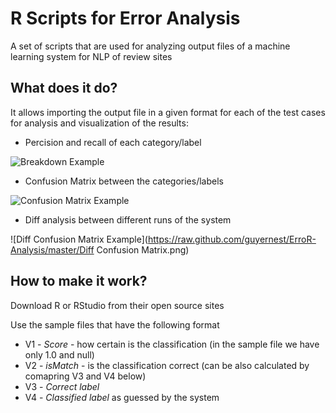 R Scripts for Error Analysis 
=============================

A set of scripts that are used for analyzing output files of a machine learning system for NLP of review sites


What does it do?
--------------

It allows importing the output file in a given format for each of the test cases for analysis and visualization of the results:
* Percision and recall of each category/label

![Breakdown Example](https://raw.github.com/guyernest/ErroR-Analysis/master/ResultsBreakdown.png)
* Confusion Matrix between the categories/labels

![Confusion Matrix Example](https://raw.github.com/guyernest/ErroR-Analysis/master/ConfusionMatrix.png)
* Diff analysis between different runs of the system 

![Diff Confusion Matrix Example](https://raw.github.com/guyernest/ErroR-Analysis/master/Diff Confusion Matrix.png)

How to make it work?
--------------------

Download R or RStudio from their open source sites

Use the sample files that have the following format
* V1 - *Score* - how certain is the classification (in the sample file we have only 1.0 and null)
* V2 - *isMatch* - is the classification correct (can be also calculated by comapring V3 and V4 below)
* V3 - *Correct label*
* V4 - *Classified label* as guessed by the system


